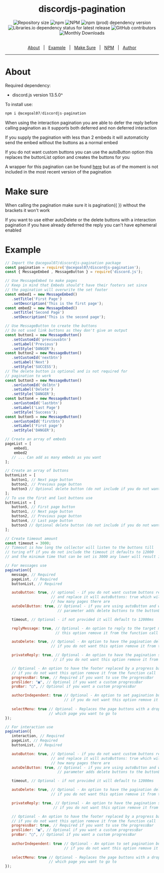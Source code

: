 <h1 align="center">discordjs-pagination</h1>
<div align="center">
   <img alt="Repository size" src="https://img.shields.io/github/repo-size/acegoal07/discordjs-pagination">
   <img alt="npm" src="https://img.shields.io/npm/v/@acegoal07/discordjs-pagination/latest">
   <img alt="NPM" src="https://img.shields.io/npm/l/@acegoal07/discordjs-pagination">
   <img alt="npm (prod) dependency version" src="https://img.shields.io/npm/dependency-version/@acegoal07/discordjs-pagination/discord.js">
   <img alt="Libraries.io dependency status for latest release" src="https://img.shields.io/github/issues-raw/acegoal07/discordjs-pagination">
   <img alt="GitHub contributors" src="https://img.shields.io/github/contributors/acegoal07/discordjs-pagination">
   <img alt="Monthly Downloads" src="https://img.shields.io/npm/dm/@acegoal07/discordjs-pagination">
</div><br>
<p align="center">
   <a href="#about">About</a> &#xa0; | &#xa0;
   <a href="#example">Example</a> &#xa0; | &#xa0;
   <a href="#makeSure">Make Sure</a> &#xa0; | &#xa0;
   <a href="https://www.npmjs.com/package/@acegoal07/discordjs-pagination">NPM</a> &#xa0; | &#xa0;
   <a href="https://github.com/acegoal07" target="_blank">Author</a>
</p>

---

<h1 id="about">About</h1>

Required dependency: 
- discord.js version 13.5.0^

To install use:
```js
npm i @acegoal07/discordjs-pagination
```

When using the interaction pagination you are able to defer the reply before calling pagination as it supports both deferred and non deferred interaction

If you supply the pagination with less than 2 embeds it will automaticity send the embed without the buttons as a normal embed

If you do not want custom buttons you can use the autoButton option this replaces the buttonList option and creates the buttons for you

A wrapper for this pagination can be found <a href="https://github.com/acegoal07/discordjs-pagination/tree/main/wrapper">here</a> but as of the moment is not included in the most recent version of the pagination

<h1 id="makeSure">Make sure</h1>

When calling the pagination make sure it is pagination({ }) without the brackets it won't work

If you want to use either autoDelete or the delete buttons with a interaction pagination if you have already deferred the reply you can't have ephemeral enabled

<h1 id="example">Example</h1>

```js
// Import the @acegoal07/discordjs-pagination package
const pagination = require('@acegoal07/discordjs-pagination');
const { MessageEmbed , MessageButton } = require('discord.js');

// Use MessageEmbed to make pages
// Keep in mind that Embeds should't have their footers set since
// the pagination will overwrite the set footer
const embed1 = new MessageEmbed()
   .setTitle('First Page')
   .setDescription('This is the first page');
const embed2 = new MessageEmbed()
   .setTitle('Second Page')
   .setDescription('This is the second page');

// Use MessageButton to create the buttons
// Do not used link buttons as they don't give an output
const button1 = new MessageButton()
   .setCustomId('previousbtn')
   .setLabel('Previous')
   .setStyle('DANGER');
const button2 = new MessageButton()
   .setCustomId('nextbtn')
   .setLabel('Next')
   .setStyle('SUCCESS');
// The delete button is optional and is not required for
// pagination to work
const button3 = new MessageButton()
   .serCustomId('delbtn')
   .setLabel('Delete')
   .setStyle('DANGER');
const button4 = new MessageButton()
   .serCustomId('lastbtn')
   .setLabel('Last Page')
   .setStyle('Success');
const button5 = new MessageButton()
   .serCustomId('firstbtn')
   .setLabel('First page')
   .setStyle('DANGER');

// Create an array of embeds
pageList = [
	embed1,
	embed2
   // ... Can add as many embeds as you want
];

// Create an array of buttons
buttonList = [
   button1, // Next page button
   button2, // Previous page button
   button3 // Optional delete button (do not include if you do not want it)
];
// To use the first and last buttons use
buttonList = [
   button5, // First page button
   button1, // Next page button
   button2, // Previous page button
   button4, // Last page button
   button3 // Optional delete button (do not include if you do not want it)
];

// Create timeout amount
const timeout = 3000;
// Timeout is how long the collector will listen to the buttons till
// turing off if you do not include the timeout it defaults to 12000
// and the minimum time that can be set is 3000 any lower will result in error

// For messages use
pagination({
   message, // Required
   pageList, // Required
   buttonList, // Required

   autoButton: true, // optional - if you do not want custom buttons remove the buttonList parameter
                     // and replace it will autoButtons: true which will create buttons depending on
                     // how many pages there are
   autoDelButton: true, // Optional - if you are using autoButton and would like delete buttons this 
                        // parameter adds delete buttons to the buttonList

   timeout, // Optional - if not provided it will default to 12000ms

   replyMessage: true, // Optional - An option to reply to the target message if you do not want
                       // this option remove it from the function call

   autoDelete: true, // Optional - An option to have the pagination delete it's self when the timeout ends
                     // if you do not want this option remove it from the function call

   privateReply: true, // Optional - An option to have the pagination sent in a dm
                      // if you do not want this option remove it from the function call

   // Optional - An option to have the footer replaced by a progress bar
   // if you do not want this option remove it from the function call
   progressBar: true, // Required if you want to use the progressBar
   proSlider: "▣", // Optional if you want a custom progressBar
   proBar: "▢", // Optional if you want a custom progressBar

   authorIndependent: true // Optional - An option to set pagination buttons only usable by the author
                           // if you do not want this option remove it from the function call
   
   selectMenu: true // Optional - Replaces the page buttons with a drop menu allowing you to select 
                    // which page you want to go to
});

// For interaction use
pagination({
   interaction, // Required
   pageList, // Required
   buttonList, // Required

   autoButton: true, // Optional - if you do not want custom buttons remove the buttonList parameter
                     // and replace it will autoButtons: true which will create buttons depending on
                     // how many pages there are
   autoDelButton: true, // Optional - if you are using autoButton and would like delete buttons this 
                        // parameter adds delete buttons to the buttonList

   timeout, // Optional - if not provided it will default to 12000ms

   autoDelete: true, // Optional - An option to have the pagination delete it's self when the timeout ends
                     // if you do not want this option remove it from the function call  

   privateReply: true, // Optional - An option to have the pagination sent in a dm
                      // if you do not want this option remove it from the function call

   // Optional - An option to have the footer replaced by a progress bar
   // if you do not want this option remove it from the function call
   progressBar: true, // Required if you want to use the progressBar
   proSlider: "▣", // Optional if you want a custom progressBar
   proBar: "▢", // Optional if you want a custom progressBar
   
   authorIndependent: true // Optional - An option to set pagination buttons only usable by the author
                           // if you do not want this option remove it from the function call
                              
   selectMenu: true // Optional - Replaces the page buttons with a drop menu allowing you to select 
                    // which page you want to go to
});
```
